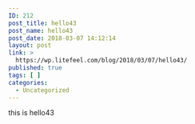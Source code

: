 ```yaml
---
ID: 212
post_title: hello43
post_name: hello43
post_date: 2018-03-07 14:12:14
layout: post
link: >
  https://wp.litefeel.com/blog/2018/03/07/hello43/
published: true
tags: [ ]
categories:
  - Uncategorized
---
```

this is hello43
